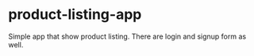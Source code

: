 # product-listing-app
Simple app that show product listing. There are login and signup form as well.
